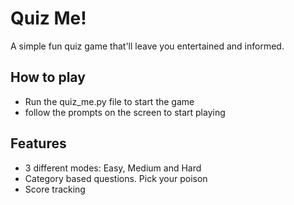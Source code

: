 # Quiz Me!
A simple fun quiz game that'll leave you entertained and informed.

## How to play
- Run the quiz_me.py file to start the game
- follow the prompts on the screen to start playing

## Features
- 3 different modes: Easy, Medium and Hard
- Category based questions. Pick your poison
- Score tracking
